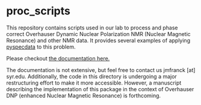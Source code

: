 # proc_scripts

This repository contains scripts used in our lab to process and phase correct
Overhauser Dynamic Nuclear Polarization NMR (Nuclear Magnetic Resonance) and other NMR data.
It provides several examples of applying [pyspecdata](http://jmfrancklab.github.io/pyspecdata) to this problem.

Please checkout [the documentation here.](https://jmfrancklab.github.io/proc_scripts/)

The documentation is not extensive, but feel free to contact us jmfranck [at] syr.edu.
Additionally, the code in this directory is undergoing a major restructuring effort to make it more accessible.
However, a manuscript describing the implementation of this package in the context of Overhauser DNP
(enhanced Nuclear Magnetic Resonance) is forthcoming.
